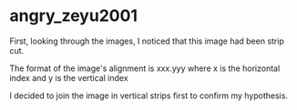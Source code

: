 # angry_zeyu2001

First, looking through the images, I noticed that this image had been strip cut.

The format of the image's alignment is xxx.yyy where x is the horizontal index and y is the vertical index

I decided to join the image in vertical strips first to confirm my hypothesis.

